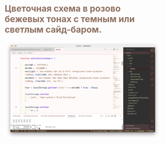 
# <span style="color: #8F7161;">Цветочная схема в розово бежевых тонах с темным или светлым сайд-баром.

![ystm-colors](screenshot.png)